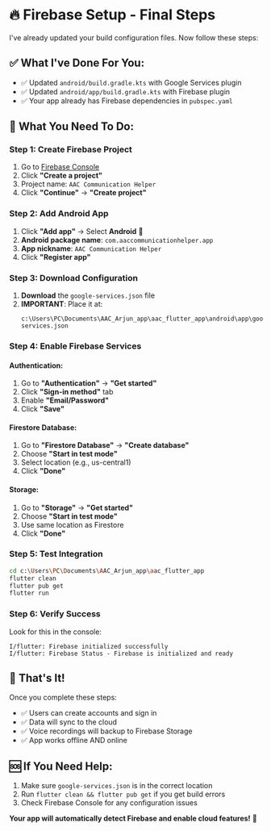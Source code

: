 # 🔥 Firebase Setup - Final Steps

I've already updated your build configuration files. Now follow these steps:

## ✅ **What I've Done For You:**
- ✅ Updated `android/build.gradle.kts` with Google Services plugin
- ✅ Updated `android/app/build.gradle.kts` with Firebase plugin
- ✅ Your app already has Firebase dependencies in `pubspec.yaml`

## 🚀 **What You Need To Do:**

### **Step 1: Create Firebase Project**
1. Go to [Firebase Console](https://console.firebase.google.com/)
2. Click **"Create a project"**
3. Project name: `AAC Communication Helper`
4. Click **"Continue"** → **"Create project"**

### **Step 2: Add Android App**
1. Click **"Add app"** → Select **Android** 📱
2. **Android package name**: `com.aaccommunicationhelper.app`
3. **App nickname**: `AAC Communication Helper`
4. Click **"Register app"**

### **Step 3: Download Configuration**
1. **Download** the `google-services.json` file
2. **IMPORTANT**: Place it at:
   ```
   c:\Users\PC\Documents\AAC_Arjun_app\aac_flutter_app\android\app\google-services.json
   ```

### **Step 4: Enable Firebase Services**

#### Authentication:
1. Go to **"Authentication"** → **"Get started"**
2. Click **"Sign-in method"** tab
3. Enable **"Email/Password"**
4. Click **"Save"**

#### Firestore Database:
1. Go to **"Firestore Database"** → **"Create database"**
2. Choose **"Start in test mode"**
3. Select location (e.g., us-central1)
4. Click **"Done"**

#### Storage:
1. Go to **"Storage"** → **"Get started"**
2. Choose **"Start in test mode"**
3. Use same location as Firestore
4. Click **"Done"**

### **Step 5: Test Integration**
```bash
cd c:\Users\PC\Documents\AAC_Arjun_app\aac_flutter_app
flutter clean
flutter pub get
flutter run
```

### **Step 6: Verify Success**
Look for this in the console:
```
I/flutter: Firebase initialized successfully
I/flutter: Firebase Status - Firebase is initialized and ready
```

## 🎉 **That's It!**

Once you complete these steps:
- ✅ Users can create accounts and sign in
- ✅ Data will sync to the cloud
- ✅ Voice recordings will backup to Firebase Storage
- ✅ App works offline AND online

## 🆘 **If You Need Help:**
1. Make sure `google-services.json` is in the correct location
2. Run `flutter clean && flutter pub get` if you get build errors
3. Check Firebase Console for any configuration issues

**Your app will automatically detect Firebase and enable cloud features!** 🚀